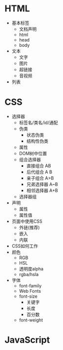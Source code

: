 # HTML
- 基本标签
  - 文档声明
  - html
  - head
  - body
- 文本
  - 文字
  - 图片
  - 超链接
  - 音视频
- 列表

# CSS
- 选择器
  - 标签名/类名/id/通配
  - 伪类
    - 状态伪类
    - 结构性伪类
  - 属性
  - DOM树中位置
  - 组合选择器
    - 直接组合 AB
    - 后代组合 A B
    - 亲子组合 A>B
    - 兄弟选择器 A~B
    - 相邻选择器 A+B
  - 选择器组
- 声明
  - 属性
  - 属性值
- 页面中使用CSS
  - 外链(推荐)
  - 嵌入
  - 内联
- CSS如何工作
- 颜色
  - RGB
  - HSL
  - 透明度alpha
  - rgba/hsla
- 字体
  - font-family
  - Web Fonts
  - font-size
    - 关键字
    - 长度
    - 百分数
  - font-weight
# JavaScript
  